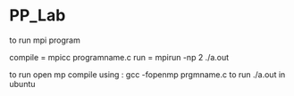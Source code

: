 # PP_Lab

to run mpi program

compile = mpicc programname.c
run = mpirun -np 2 ./a.out

to run open mp
compile using : gcc -fopenmp prgmname.c
to run ./a.out in ubuntu 
